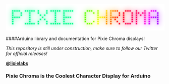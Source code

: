 ![PIXIE CHROMA](extras/img/logo_dot_matrix.png)

####Arduino library and documentation for Pixie Chroma displays!

*This repository is still under construction, make sure to follow our Twitter for official releases!*

**[@lixielabs](https://twitter.com/lixielabs)**

### Pixie Chroma is the Coolest Character Display for Arduino
